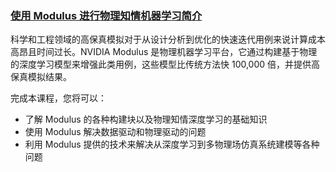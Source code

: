### [使用 Modulus 进行物理知情机器学习简介](https://hub.docker.com/repository/docker/841973620/dli-s-ov-04-v1/tags)

科学和工程领域的高保真模拟对于从设计分析到优化的快速迭代用例来说计算成本高昂且时间过长。NVIDIA Modulus 是物理机器学习平台，它通过构建基于物理的深度学习模型来增强此类用例，这些模型比传统方法快 100,000 倍，并提供高保真模拟结果。

完成本课程，您将可以：
- 了解 Modulus 的各种构建块以及物理知情深度学习的基础知识
- 使用 Modulus 解决数据驱动和物理驱动的问题
- 利用 Modulus 提供的技术来解决从深度学习到多物理场仿真系统建模等各种问题
